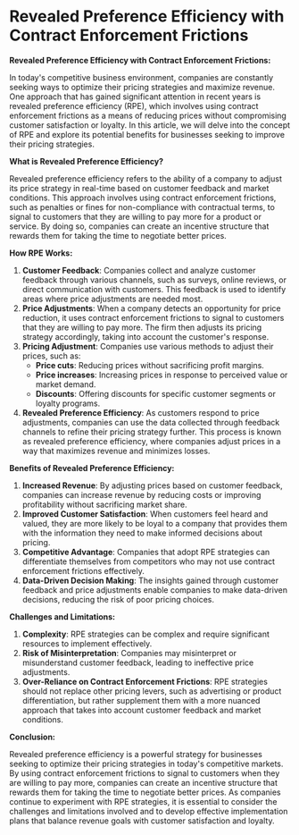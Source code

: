 # Revealed Preference Efficiency with Contract Enforcement Frictions

**Revealed Preference Efficiency with Contract Enforcement Frictions:**

In today's competitive business environment, companies are constantly seeking ways to optimize their pricing strategies and maximize revenue. One approach that has gained significant attention in recent years is revealed preference efficiency (RPE), which involves using contract enforcement frictions as a means of reducing prices without compromising customer satisfaction or loyalty. In this article, we will delve into the concept of RPE and explore its potential benefits for businesses seeking to improve their pricing strategies.

**What is Revealed Preference Efficiency?**

Revealed preference efficiency refers to the ability of a company to adjust its price strategy in real-time based on customer feedback and market conditions. This approach involves using contract enforcement frictions, such as penalties or fines for non-compliance with contractual terms, to signal to customers that they are willing to pay more for a product or service. By doing so, companies can create an incentive structure that rewards them for taking the time to negotiate better prices.

**How RPE Works:**

1. **Customer Feedback**: Companies collect and analyze customer feedback through various channels, such as surveys, online reviews, or direct communication with customers. This feedback is used to identify areas where price adjustments are needed most.
2. **Price Adjustments**: When a company detects an opportunity for price reduction, it uses contract enforcement frictions to signal to customers that they are willing to pay more. The firm then adjusts its pricing strategy accordingly, taking into account the customer's response.
3. **Pricing Adjustment**: Companies use various methods to adjust their prices, such as:
	* **Price cuts**: Reducing prices without sacrificing profit margins.
	* **Price increases**: Increasing prices in response to perceived value or market demand.
	* **Discounts**: Offering discounts for specific customer segments or loyalty programs.
4. **Revealed Preference Efficiency**: As customers respond to price adjustments, companies can use the data collected through feedback channels to refine their pricing strategy further. This process is known as revealed preference efficiency, where companies adjust prices in a way that maximizes revenue and minimizes losses.

**Benefits of Revealed Preference Efficiency:**

1. **Increased Revenue**: By adjusting prices based on customer feedback, companies can increase revenue by reducing costs or improving profitability without sacrificing market share.
2. **Improved Customer Satisfaction**: When customers feel heard and valued, they are more likely to be loyal to a company that provides them with the information they need to make informed decisions about pricing.
3. **Competitive Advantage**: Companies that adopt RPE strategies can differentiate themselves from competitors who may not use contract enforcement frictions effectively.
4. **Data-Driven Decision Making**: The insights gained through customer feedback and price adjustments enable companies to make data-driven decisions, reducing the risk of poor pricing choices.

**Challenges and Limitations:**

1. **Complexity**: RPE strategies can be complex and require significant resources to implement effectively.
2. **Risk of Misinterpretation**: Companies may misinterpret or misunderstand customer feedback, leading to ineffective price adjustments.
3. **Over-Reliance on Contract Enforcement Frictions**: RPE strategies should not replace other pricing levers, such as advertising or product differentiation, but rather supplement them with a more nuanced approach that takes into account customer feedback and market conditions.

**Conclusion:**

Revealed preference efficiency is a powerful strategy for businesses seeking to optimize their pricing strategies in today's competitive markets. By using contract enforcement frictions to signal to customers when they are willing to pay more, companies can create an incentive structure that rewards them for taking the time to negotiate better prices. As companies continue to experiment with RPE strategies, it is essential to consider the challenges and limitations involved and to develop effective implementation plans that balance revenue goals with customer satisfaction and loyalty.
